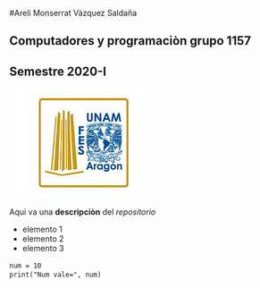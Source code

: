 #Areli Monserrat Vàzquez Saldaña
## Computadores y programaciòn grupo 1157
## Semestre 2020-I
![logo FES ARAGON](fesa.jpg)


Aqui va una **descripciòn** del *repositorio*
- elemento 1
- elemento 2
- elemento 3

```
num = 10
print("Num vale=", num)
```
